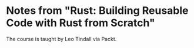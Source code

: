 # Notes from "Rust: Building Reusable Code with Rust from Scratch" 

The course is taught by Leo Tindall via Packt.

